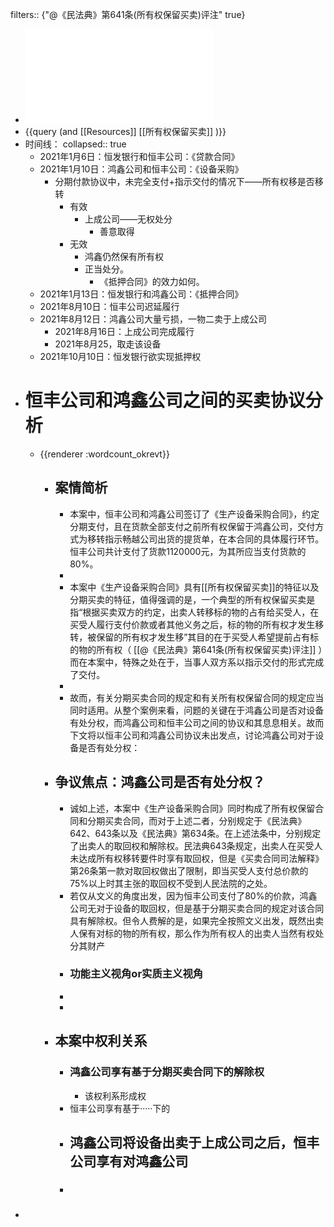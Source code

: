 filters:: {"@《民法典》第641条(所有权保留买卖)评注" true}

- ![第五届“东方獬豸杯”模拟法庭大赛初（复）赛案例.pdf](../assets/第五届“东方獬豸杯”模拟法庭大赛初（复）赛案例_1650177588117_0.pdf)
- {{query (and [[Resources]] [[所有权保留买卖]] )}}
- 时间线：
  collapsed:: true
	- 2021年1月6日：恒发银行和恒丰公司：《贷款合同》
	- 2021年1月10日：鸿鑫公司和恒丰公司：《设备采购》
		- 分期付款协议中，未完全支付+指示交付的情况下——所有权移是否移转
			- 有效
				- 上成公司——无权处分
					- 善意取得
			- 无效
				- 鸿鑫仍然保有所有权
				- 正当处分。
					- 《抵押合同》的效力如何。
	- 2021年1月13日：恒发银行和鸿鑫公司：《抵押合同》
	- 2021年8月10日：恒丰公司迟延履行
	- 2021年8月12日：鸿鑫公司大量亏损，一物二卖于上成公司
		- 2021年8月16日：上成公司完成履行
		- 2021年8月25，取走该设备
	- 2021年10月10日：恒发银行欲实现抵押权
- # 恒丰公司和鸿鑫公司之间的买卖协议分析
	- {{renderer :wordcount_okrevt}}
		- ## 案情简析
			- 本案中，恒丰公司和鸿鑫公司签订了《生产设备采购合同》，约定分期支付，且在货款全部支付之前所有权保留于鸿鑫公司，交付方式为移转指示畅越公司出货的提货单，在本合同的具体履行环节。恒丰公司共计支付了货款1120000元，为其所应当支付货款的80%。
			-
			- 本案中《生产设备采购合同》具有[[所有权保留买卖]]的特征以及分期买卖的特征，值得强调的是，一个典型的所有权保留买卖是指“根据买卖双方的约定，出卖人转移标的物的占有给买受人，在买受人履行支付价款或者其他义务之后，标的物的所有权才发生移转，被保留的所有权才发生移”其目的在于买受人希望提前占有标的物的所有权（ [[@《民法典》第641条(所有权保留买卖)评注]] ）而在本案中，特殊之处在于，当事人双方系以指示交付的形式完成了交付。
			-
			- 故而，有关分期买卖合同的规定和有关所有权保留合同的规定应当同时适用。从整个案例来看，问题的关键在于鸿鑫公司是否对设备有处分权，而鸿鑫公司和恒丰公司之间的协议和其息息相关。故而下文将以恒丰公司和鸿鑫公司协议未出发点，讨论鸿鑫公司对于设备是否有处分权：
		- ## 争议焦点：鸿鑫公司是否有处分权？
			- 诚如上述，本案中《生产设备采购合同》同时构成了所有权保留合同和分期买卖合同，而对于上述二者，分别规定于《民法典》642、643条以及《民法典》第634条。在上述法条中，分别规定了出卖人的取回权和解除权。民法典643条规定，出卖人在买受人未达成所有权移转要件时享有取回权，但是《买卖合同司法解释》第26条第一款对取回权做出了限制，即当买受人支付总价款的75%以上时其主张的取回权不受到人民法院的之处。
			- 若仅从文义的角度出发，因为恒丰公司支付了80%的价款，鸿鑫公司无对于设备的取回权，但是基于分期买卖合同的规定对该合同具有解除权。但令人费解的是，如果完全按照文义出发，既然出卖人保有对标的物的所有权，那么作为所有权人的出卖人当然有权处分其财产
			- ### 功能主义视角or实质主义视角
			-
			-
		- ## 本案中权利关系
			- ### 鸿鑫公司享有基于分期买卖合同下的解除权
				- 该权利系形成权
			- 恒丰公司享有基于·····下的
			- 鸿鑫公司将设备出卖于上成公司之后，恒丰公司享有对鸿鑫公司
				-
			- ###
-